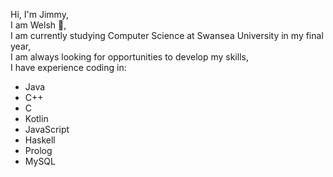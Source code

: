 Hi, I'm Jimmy,  
I am Welsh :wales:,  
I am currently studying Computer Science at Swansea University in my final year,  
I am always looking for opportunities to develop my skills,  
I have experience coding in:  
 - Java
 - C++
 - C
 - Kotlin
 - JavaScript
 - Haskell
 - Prolog
 - MySQL

